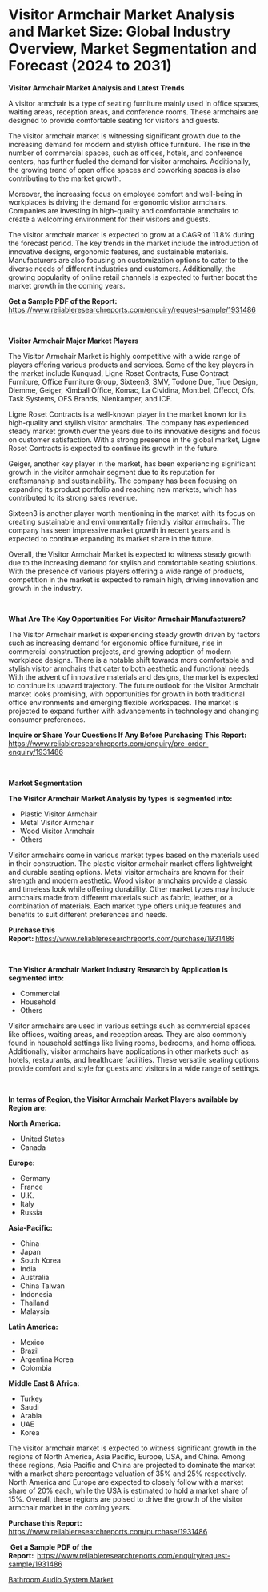 <p><h1>Visitor Armchair Market Analysis and Market Size: Global Industry Overview, Market Segmentation and Forecast (2024 to 2031)</h1></p><p><strong>Visitor Armchair Market Analysis and Latest Trends</strong></p>
<p><p>A visitor armchair is a type of seating furniture mainly used in office spaces, waiting areas, reception areas, and conference rooms. These armchairs are designed to provide comfortable seating for visitors and guests.</p><p>The visitor armchair market is witnessing significant growth due to the increasing demand for modern and stylish office furniture. The rise in the number of commercial spaces, such as offices, hotels, and conference centers, has further fueled the demand for visitor armchairs. Additionally, the growing trend of open office spaces and coworking spaces is also contributing to the market growth.</p><p>Moreover, the increasing focus on employee comfort and well-being in workplaces is driving the demand for ergonomic visitor armchairs. Companies are investing in high-quality and comfortable armchairs to create a welcoming environment for their visitors and guests.</p><p>The visitor armchair market is expected to grow at a CAGR of 11.8% during the forecast period. The key trends in the market include the introduction of innovative designs, ergonomic features, and sustainable materials. Manufacturers are also focusing on customization options to cater to the diverse needs of different industries and customers. Additionally, the growing popularity of online retail channels is expected to further boost the market growth in the coming years.</p></p>
<p><strong>Get a Sample PDF of the Report:&nbsp;</strong> <a href="https://www.reliableresearchreports.com/enquiry/request-sample/1931486">https://www.reliableresearchreports.com/enquiry/request-sample/1931486</a></p>
<p>&nbsp;</p>
<p><strong>Visitor Armchair Major Market Players</strong></p>
<p><p>The Visitor Armchair Market is highly competitive with a wide range of players offering various products and services. Some of the key players in the market include Kunquad, Ligne Roset Contracts, Fuse Contract Furniture, Office Furniture Group, Sixteen3, SMV, Todone Due, True Design, Diemme, Geiger, Kimball Office, Komac, La Cividina, Montbel, Offecct, Ofs, Task Systems, OFS Brands, Nienkamper, and ICF.</p><p>Ligne Roset Contracts is a well-known player in the market known for its high-quality and stylish visitor armchairs. The company has experienced steady market growth over the years due to its innovative designs and focus on customer satisfaction. With a strong presence in the global market, Ligne Roset Contracts is expected to continue its growth in the future.</p><p>Geiger, another key player in the market, has been experiencing significant growth in the visitor armchair segment due to its reputation for craftsmanship and sustainability. The company has been focusing on expanding its product portfolio and reaching new markets, which has contributed to its strong sales revenue.</p><p>Sixteen3 is another player worth mentioning in the market with its focus on creating sustainable and environmentally friendly visitor armchairs. The company has seen impressive market growth in recent years and is expected to continue expanding its market share in the future.</p><p>Overall, the Visitor Armchair Market is expected to witness steady growth due to the increasing demand for stylish and comfortable seating solutions. With the presence of various players offering a wide range of products, competition in the market is expected to remain high, driving innovation and growth in the industry.</p></p>
<p>&nbsp;</p>
<p><strong>What Are The Key Opportunities For Visitor Armchair Manufacturers?</strong></p>
<p><p>The Visitor Armchair market is experiencing steady growth driven by factors such as increasing demand for ergonomic office furniture, rise in commercial construction projects, and growing adoption of modern workplace designs. There is a notable shift towards more comfortable and stylish visitor armchairs that cater to both aesthetic and functional needs. With the advent of innovative materials and designs, the market is expected to continue its upward trajectory. The future outlook for the Visitor Armchair market looks promising, with opportunities for growth in both traditional office environments and emerging flexible workspaces. The market is projected to expand further with advancements in technology and changing consumer preferences.</p></p>
<p><strong>Inquire or Share Your Questions If Any Before Purchasing This Report:</strong> <a href="https://www.reliableresearchreports.com/enquiry/pre-order-enquiry/1931486">https://www.reliableresearchreports.com/enquiry/pre-order-enquiry/1931486</a></p>
<p>&nbsp;</p>
<p><strong>Market Segmentation</strong></p>
<p><strong>The Visitor Armchair Market Analysis by types is segmented into:</strong></p>
<p><ul><li>Plastic Visitor Armchair</li><li>Metal Visitor Armchair</li><li>Wood Visitor Armchair</li><li>Others</li></ul></p>
<p><p>Visitor armchairs come in various market types based on the materials used in their construction. The plastic visitor armchair market offers lightweight and durable seating options. Metal visitor armchairs are known for their strength and modern aesthetic. Wood visitor armchairs provide a classic and timeless look while offering durability. Other market types may include armchairs made from different materials such as fabric, leather, or a combination of materials. Each market type offers unique features and benefits to suit different preferences and needs.</p></p>
<p><strong>Purchase this Report:&nbsp;</strong><a href="https://www.reliableresearchreports.com/purchase/1931486">https://www.reliableresearchreports.com/purchase/1931486</a></p>
<p>&nbsp;</p>
<p><strong>The Visitor Armchair Market Industry Research by Application is segmented into:</strong></p>
<p><ul><li>Commercial</li><li>Household</li><li>Others</li></ul></p>
<p><p>Visitor armchairs are used in various settings such as commercial spaces like offices, waiting areas, and reception areas. They are also commonly found in household settings like living rooms, bedrooms, and home offices. Additionally, visitor armchairs have applications in other markets such as hotels, restaurants, and healthcare facilities. These versatile seating options provide comfort and style for guests and visitors in a wide range of settings.</p></p>
<p>&nbsp;</p>
<p><strong>In terms of Region, the Visitor Armchair Market Players available by Region are:</strong></p>
<p>
    <p> <strong> North America: </strong>
        <ul>
            <li>United States</li>
            <li>Canada</li>
        </ul>
        </p> 
    <p> <strong> Europe: </strong>
        <ul>
            <li>Germany</li>
            <li>France</li>
            <li>U.K.</li>
            <li>Italy</li>
            <li>Russia</li>
        </ul>
        </p> 
    <p> <strong> Asia-Pacific: </strong>
        <ul>
            <li>China</li>
            <li>Japan</li>
            <li>South Korea</li>
            <li>India</li>
            <li>Australia</li>
            <li>China Taiwan</li>
            <li>Indonesia</li>
            <li>Thailand</li>
            <li>Malaysia</li>
        </ul>
        </p> 
    <p> <strong> Latin America: </strong>
        <ul>
            <li>Mexico</li>
            <li>Brazil</li>
            <li>Argentina Korea</li>
            <li>Colombia</li>
        </ul>
        </p> 
    <p> <strong> Middle East & Africa: </strong>
        <ul>
            <li>Turkey</li>
            <li>Saudi</li>
            <li>Arabia</li>
            <li>UAE</li>
            <li>Korea</li>
        </ul>
    </p>
    </p>
<p><p>The visitor armchair market is expected to witness significant growth in the regions of North America, Asia Pacific, Europe, USA, and China. Among these regions, Asia Pacific and China are projected to dominate the market with a market share percentage valuation of 35% and 25% respectively. North America and Europe are expected to closely follow with a market share of 20% each, while the USA is estimated to hold a market share of 15%. Overall, these regions are poised to drive the growth of the visitor armchair market in the coming years.</p></p>
<p><strong>Purchase this Report: </strong><a href="https://www.reliableresearchreports.com/purchase/1931486">https://www.reliableresearchreports.com/purchase/1931486</a></p>
<p>&nbsp;<strong>Get a Sample PDF of the Report:&nbsp;&nbsp;</strong><a href="https://www.reliableresearchreports.com/enquiry/request-sample/1931486">https://www.reliableresearchreports.com/enquiry/request-sample/1931486</a></p>
<p><strong></strong></p>
<p><p><a href="https://github.com/kufem1/Market-Research-Report-List-1/blob/main/bathroom-audio-system-market.md">Bathroom Audio System Market</a></p></p>